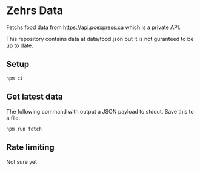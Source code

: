 # Zehrs Data 

Fetchs food data from https://api.pcexpress.ca which is a private API.

This repository contains data at data/food.json but it is not guranteed to be up to date.

## Setup

```
npm ci
```

## Get latest data

The following command with output a JSON payload to stdout. Save this to a file.

```
npm run fetch
```

## Rate limiting

Not sure yet
